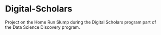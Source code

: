 # Digital-Scholars
Project on the Home Run Slump during the Digital Scholars program part of the Data Science Discovery program.
